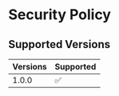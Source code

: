 # Security Policy

## Supported Versions

| Versions | Supported          |
| -------  | ------------------ |
| 1.0.0    | :white_check_mark: |
